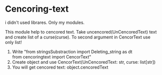 # Cencoring-text
i didn't used librares. Only my modules.

This module help to cencored text. Take uncencored(UnCencoredText) text and create list of a curse(curse). To second argument in CencorText use only list! 
1. Write 
"from stringsSubstraction import Deleting_string as dt\
from cencoringtext import СencorText"
2. Create object and use CencorText(UnCencoredText: str, curse: list[str])
3. You will get cencored text: object.cencoredText
